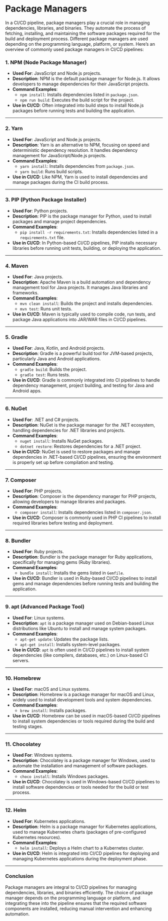 <h1>Package Managers</h1>

In a CI/CD pipeline, package managers play a crucial role in managing dependencies, libraries, and binaries. They automate the process of fetching, installing, and maintaining the software packages required for the build and deployment process. Different package managers are used depending on the programming language, platform, or system. Here’s an overview of commonly used package managers in CI/CD pipelines:

### **1. NPM (Node Package Manager)**
- **Used For**: JavaScript and Node.js projects.
- **Description**: NPM is the default package manager for Node.js. It allows developers to manage dependencies for their JavaScript projects.
- **Command Examples**:
  - `npm install`: Installs dependencies listed in `package.json`.
  - `npm run build`: Executes the build script for the project.
- **Use in CI/CD**: Often integrated into build steps to install Node.js packages before running tests and building the application.

---

### **2. Yarn**
- **Used For**: JavaScript and Node.js projects.
- **Description**: Yarn is an alternative to NPM, focusing on speed and deterministic dependency resolution. It handles dependency management for JavaScript/Node.js projects.
- **Command Examples**:
  - `yarn install`: Installs dependencies from `package.json`.
  - `yarn build`: Runs build scripts.
- **Use in CI/CD**: Like NPM, Yarn is used to install dependencies and manage packages during the CI build process.

---

### **3. PIP (Python Package Installer)**
- **Used For**: Python projects.
- **Description**: PIP is the package manager for Python, used to install packages and manage project dependencies.
- **Command Examples**:
  - `pip install -r requirements.txt`: Installs dependencies listed in a `requirements.txt` file.
- **Use in CI/CD**: In Python-based CI/CD pipelines, PIP installs necessary libraries before running unit tests, building, or deploying the application.

---

### **4. Maven**
- **Used For**: Java projects.
- **Description**: Apache Maven is a build automation and dependency management tool for Java projects. It manages Java libraries and frameworks.
- **Command Examples**:
  - `mvn clean install`: Builds the project and installs dependencies.
  - `mvn test`: Runs unit tests.
- **Use in CI/CD**: Maven is typically used to compile code, run tests, and package Java applications into JAR/WAR files in CI/CD pipelines.

---

### **5. Gradle**
- **Used For**: Java, Kotlin, and Android projects.
- **Description**: Gradle is a powerful build tool for JVM-based projects, particularly Java and Android applications.
- **Command Examples**:
  - `gradle build`: Builds the project.
  - `gradle test`: Runs tests.
- **Use in CI/CD**: Gradle is commonly integrated into CI pipelines to handle dependency management, project building, and testing for Java and Android apps.

---

### **6. NuGet**
- **Used For**: .NET and C# projects.
- **Description**: NuGet is the package manager for the .NET ecosystem, handling dependencies for .NET libraries and projects.
- **Command Examples**:
  - `nuget install`: Installs NuGet packages.
  - `dotnet restore`: Restores dependencies for a .NET project.
- **Use in CI/CD**: NuGet is used to restore packages and manage dependencies in .NET-based CI/CD pipelines, ensuring the environment is properly set up before compilation and testing.

---

### **7. Composer**
- **Used For**: PHP projects.
- **Description**: Composer is the dependency manager for PHP projects, allowing developers to manage libraries and packages.
- **Command Examples**:
  - `composer install`: Installs dependencies listed in `composer.json`.
- **Use in CI/CD**: Composer is commonly used in PHP CI pipelines to install required libraries before testing and deployment.

---

### **8. Bundler**
- **Used For**: Ruby projects.
- **Description**: Bundler is the package manager for Ruby applications, specifically for managing gems (Ruby libraries).
- **Command Examples**:
  - `bundle install`: Installs the gems listed in `Gemfile`.
- **Use in CI/CD**: Bundler is used in Ruby-based CI/CD pipelines to install gems and manage dependencies before running tests and building the application.

---

### **9. apt (Advanced Package Tool)**
- **Used For**: Linux systems.
- **Description**: `apt` is a package manager used on Debian-based Linux distributions like Ubuntu to install and manage system packages.
- **Command Examples**:
  - `apt-get update`: Updates the package lists.
  - `apt-get install`: Installs system-level packages.
- **Use in CI/CD**: `apt` is often used in CI/CD pipelines to install system dependencies (like compilers, databases, etc.) on Linux-based CI servers.

---

### **10. Homebrew**
- **Used For**: macOS and Linux systems.
- **Description**: Homebrew is a package manager for macOS and Linux, widely used to install development tools and system dependencies.
- **Command Examples**:
  - `brew install`: Installs packages.
- **Use in CI/CD**: Homebrew can be used in macOS-based CI/CD pipelines to install system dependencies or tools required during the build and testing stages.

---

### **11. Chocolatey**
- **Used For**: Windows systems.
- **Description**: Chocolatey is a package manager for Windows, used to automate the installation and management of software packages.
- **Command Examples**:
  - `choco install`: Installs Windows packages.
- **Use in CI/CD**: Chocolatey is used in Windows-based CI/CD pipelines to install software dependencies or tools needed for the build or test process.

---

### **12. Helm**
- **Used For**: Kubernetes applications.
- **Description**: Helm is a package manager for Kubernetes applications, used to manage Kubernetes charts (packages of pre-configured Kubernetes resources).
- **Command Examples**:
  - `helm install`: Deploys a Helm chart to a Kubernetes cluster.
- **Use in CI/CD**: Helm is integrated into CI/CD pipelines for deploying and managing Kubernetes applications during the deployment phase.

---

### Conclusion
Package managers are integral to CI/CD pipelines for managing dependencies, libraries, and binaries efficiently. The choice of package manager depends on the programming language or platform, and integrating these into the pipeline ensures that the required software components are installed, reducing manual intervention and enhancing automation.
